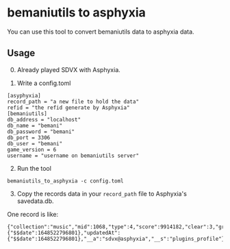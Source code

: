 # bemaniutils to asphyxia

You can use this tool to convert bemaniutils data to asphyxia data.

## Usage

0. Already played SDVX with Asphyxia.

1. Write a config.toml

```
[asyphyxia]
record_path = "a new file to hold the data"
refid = "the refid generate by Asphyxia"
[bemaniutils]
db_address = "localhost"
db_name = "bemani"
db_password = "bemani"
db_port = 3306
db_user = "bemani"
game_version = 6
username = "username on bemaniutils server"
```

2. Run the tool

```
bemaniutils_to_asphyxia -c config.toml
```

3. Copy the records data in your `record_path` file to Asphyxia's savedata.db.

One record is like:

```
{"collection":"music","mid":1068,"type":4,"score":9914182,"clear":3,"grade":10,"__refid":"AB973E24894A6D58","_id":"35","buttonRate":0,"longRate":0,"volRate":0,"createdAt":{"$$date":1648522796801},"updatedAt":{"$$date":1648522796801},"__a":"sdvx@asphyxia","__s":"plugins_profile"}
```